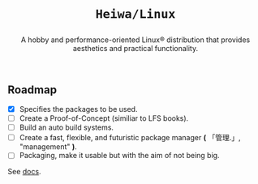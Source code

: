 # <p align="center">`Heiwa/Linux`</p>
<p align="center">A hobby and performance-oriented Linux® distribution that provides aesthetics and practical functionality.</p>

<br>

## Roadmap
- [x] Specifies the packages to be used.
- [ ] Create a Proof-of-Concept (similiar to LFS books).
- [ ] Build an auto build systems.
- [ ] Create a fast, flexible, and futuristic package manager **(** 「管理.」, "management" **)**.
- [ ] Packaging, make it usable but with the aim of not being big.

See [docs](./docs).

